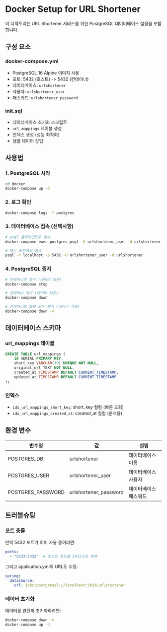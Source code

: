 # Docker Setup for URL Shortener

이 디렉토리는 URL Shortener 서비스를 위한 PostgreSQL 데이터베이스 설정을 포함합니다.

## 구성 요소

### docker-compose.yml
- PostgreSQL 16 Alpine 이미지 사용
- 포트: 5432 (호스트) -> 5432 (컨테이너)
- 데이터베이스: `urlshortener`
- 사용자: `urlshortener_user`
- 패스워드: `urlshortener_password`

### init.sql
- 데이터베이스 초기화 스크립트
- `url_mappings` 테이블 생성
- 인덱스 생성 (성능 최적화)
- 샘플 데이터 삽입

## 사용법

### 1. PostgreSQL 시작
```bash
cd docker
docker-compose up -d
```

### 2. 로그 확인
```bash
docker-compose logs -f postgres
```

### 3. 데이터베이스 접속 (선택사항)
```bash
# psql 클라이언트로 접속
docker-compose exec postgres psql -U urlshortener_user -d urlshortener

# 또는 외부에서 접속
psql -h localhost -p 5432 -U urlshortener_user -d urlshortener
```

### 4. PostgreSQL 중지
```bash
# 컨테이너만 중지 (데이터 보존)
docker-compose stop

# 컨테이너 제거 (데이터 보존)
docker-compose down

# 컨테이너와 볼륨 모두 제거 (데이터 삭제)
docker-compose down -v
```

## 데이터베이스 스키마

### url_mappings 테이블
```sql
CREATE TABLE url_mappings (
    id SERIAL PRIMARY KEY,
    short_key VARCHAR(10) UNIQUE NOT NULL,
    original_url TEXT NOT NULL,
    created_at TIMESTAMP DEFAULT CURRENT_TIMESTAMP,
    updated_at TIMESTAMP DEFAULT CURRENT_TIMESTAMP
);
```

### 인덱스
- `idx_url_mappings_short_key`: short_key 컬럼 (빠른 조회)
- `idx_url_mappings_created_at`: created_at 컬럼 (분석용)

## 환경 변수

| 변수명 | 값 | 설명 |
|--------|-----|------|
| POSTGRES_DB | urlshortener | 데이터베이스 이름 |
| POSTGRES_USER | urlshortener_user | 데이터베이스 사용자 |
| POSTGRES_PASSWORD | urlshortener_password | 데이터베이스 패스워드 |

## 트러블슈팅

### 포트 충돌
만약 5432 포트가 이미 사용 중이라면:
```yaml
ports:
  - "5433:5432"  # 호스트 포트를 5433으로 변경
```

그리고 application.yml의 URL도 수정:
```yaml
spring:
  datasource:
    url: jdbc:postgresql://localhost:5433/urlshortener
```

### 데이터 초기화
데이터를 완전히 초기화하려면:
```bash
docker-compose down -v
docker-compose up -d
```
